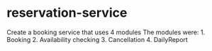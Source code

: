 # reservation-service
Create a booking service that uses 4 modules 
The modules were:
    1. Booking
    2. Availability checking
    3. Cancellation
    4. DailyReport
